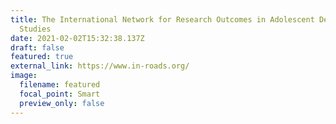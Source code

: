 ```yaml
---
title: The International Network for Research Outcomes in Adolescent Depression
  Studies
date: 2021-02-02T15:32:38.137Z
draft: false
featured: true
external_link: https://www.in-roads.org/
image:
  filename: featured
  focal_point: Smart
  preview_only: false
---
```

